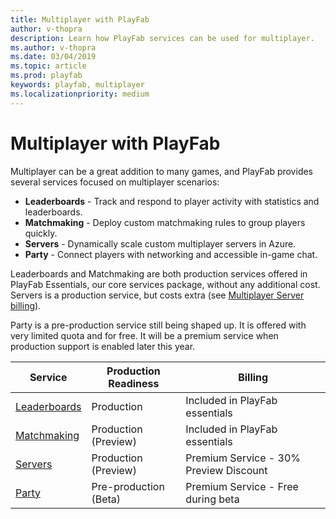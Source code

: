 ```yaml
---
title: Multiplayer with PlayFab
author: v-thopra
description: Learn how PlayFab services can be used for multiplayer.
ms.author: v-thopra
ms.date: 03/04/2019
ms.topic: article
ms.prod: playfab
keywords: playfab, multiplayer
ms.localizationpriority: medium
---
```


# Multiplayer with PlayFab

Multiplayer can be a great addition to many games, and PlayFab provides several services focused on multiplayer scenarios:

- **Leaderboards** - Track and respond to player activity with statistics and leaderboards.
- **Matchmaking** - Deploy custom matchmaking rules to group players quickly.
- **Servers** - Dynamically scale custom multiplayer servers in Azure.
- **Party** - Connect players with networking and accessible in-game chat.

Leaderboards and Matchmaking are both production services offered in PlayFab Essentials, our core services package, without any additional cost. Servers is a production service, but costs extra (see [Multiplayer Server billing](./servers/billing-for-thunderhead.md)).

Party is a pre-production service still being shaped up. It is offered with very limited quota and for free. It will be a premium service when production support is enabled later this year.

|Service|Production Readiness|Billing|
|--|--|--|
|[Leaderboards](../social/tournaments-leaderboards/using-resettable-statistics-and-leaderboards.md)|Production|Included in PlayFab essentials|
|[Matchmaking](./matchmaking/index.md)|Production (Preview)|Included in PlayFab essentials|
|[Servers](./servers/index.md)|Production (Preview)|Premium Service - 30% Preview Discount|
|[Party](./networking/index.md)|Pre-production (Beta)|Premium Service - Free during beta|
